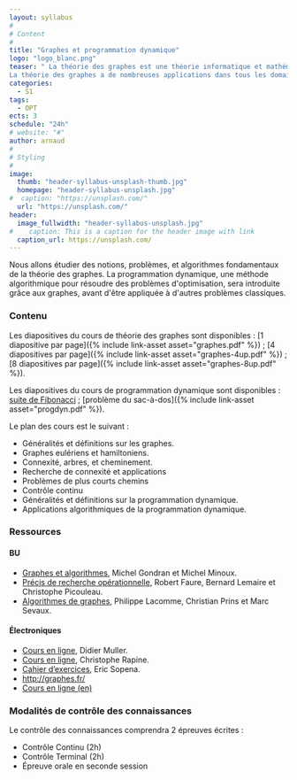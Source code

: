 ```yaml
---
layout: syllabus
#
# Content
#
title: "Graphes et programmation dynamique"
logo: "logo_blanc.png"
teaser: " La théorie des graphes est une théorie informatique et mathématique. 
La théorie des graphes a de nombreuses applications dans tous les domaines liés à la notion de réseau (réseau social, réseau informatique, télécommunications, etc.) et dans bien d'autres domaines (par exemple génétique) tant le concept de graphe, à peu près équivalent à celui de relation binaire (à ne pas confondre donc avec graphe d'une fonction), est général."
categories:
  - S1
tags:
  - OPT
ects: 3
schedule: "24h"
# website: "#"
author: arnaud
#
# Styling
#
image:
  thumb: "header-syllabus-unsplash-thumb.jpg"
  homepage: "header-syllabus-unsplash.jpg"
#  caption: "https://unsplash.com/"
  url: "https://unsplash.com/"
header:
  image_fullwidth: "header-syllabus-unsplash.jpg"
#    caption: This is a caption for the header image with link
  caption_url: https://unsplash.com/  
---
```


Nous allons étudier des notions, problèmes, et algorithmes fondamentaux de la théorie des graphes.
La programmation dynamique, une méthode algorithmique pour résoudre des problèmes d'optimisation, sera introduite grâce aux graphes, avant d'être appliquée à d'autres problèmes classiques.

### Contenu ###

Les diapositives du cours de théorie des graphes sont disponibles :
[1 diapositive par page]({% include link-asset asset="graphes.pdf" %}) ;
[4 diapositives par page]({% include link-asset asset="graphes-4up.pdf" %}) ;
[8 diapositives par page]({% include link-asset asset="graphes-8up.pdf" %}).

Les diapositives du cours de programmation dynamique sont disponibles : [suite de Fibonacci](http://www.i3s.unice.fr/~malapert/R/pdf/14-fibonacci.pdf) ; [problème du sac-à-dos]({% include link-asset asset="progdyn.pdf" %}).

Le plan des cours est le suivant :
- Généralités et définitions sur les graphes.
- Graphes eulériens et hamiltoniens.
- Connexité, arbres, et cheminement.
- Recherche de connexité et applications
- Problèmes de plus courts chemins
- Contrôle continu
- Généralités et définitions sur la programmation dynamique.
- Applications algorithmiques de la programmation dynamique. 

### Ressources ###


#### BU ####

- [Graphes et algorithmes](http://catalogue.unice.fr/primo_library/libweb/action/dlDisplay.do?vid%3DUNS&docId%3Dsc_aleph_uns01000121977%20), Michel Gondran et Michel Minoux.
- [Précis de recherche opérationnelle](http://catalogue.unice.fr/primo_library/libweb/action/dlDisplay.do?vid%3DUNS&docId%3Dsc_aleph_uns01000108437%20), Robert Faure, Bernard Lemaire et Christophe Picouleau.
- [Algorithmes de graphes](http://catalogue.unice.fr/primo_library/libweb/action/dlDisplay.do?vid%3DUNS&docId%3Dsc_aleph_uns01000042329%20), Philippe Lacomme, Christian Prins et Marc Sevaux.

#### Électroniques ####

- [Cours en ligne](http://www.apprendre-en-ligne.net/graphes/), Didier Muller.
- [Cours en ligne](http://idmme06.inpg.fr/~rapinec/Graphe/Graphe/default.html), Christophe Rapine.
- [Cahier d&rsquo;exercices](http://mathematiques.ac-bordeaux.fr/pedalyc/seqdocped/graphes/cahier/cahier.htm), Eric Sopena.
- <http://graphes.fr/>
- [Cours en ligne (en)](https://algs4.cs.princeton.edu/40graphs/)


### Modalités de contrôle des connaissances ###

Le contrôle des connaissances comprendra 2 épreuves écrites :

- Contrôle Continu (2h)
- Contrôle Terminal (2h)
- Épreuve orale en seconde session
